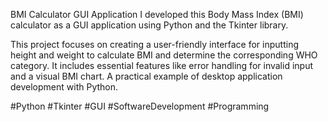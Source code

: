 BMI Calculator GUI Application
I developed this Body Mass Index (BMI) calculator as a GUI application using Python and the Tkinter library.

This project focuses on creating a user-friendly interface for inputting height and weight to calculate BMI and determine the corresponding WHO category. It includes essential features like error handling for invalid input and a visual BMI chart. A practical example of desktop application development with Python.

#Python #Tkinter #GUI #SoftwareDevelopment #Programming
